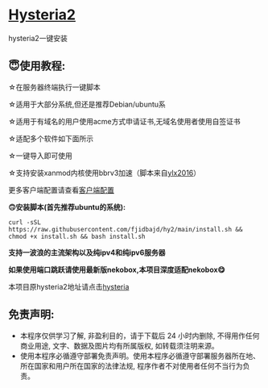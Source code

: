 # [Hysteria2](https://github.com/apernet/hysteria)
hysteria2一键安装

## **😇使用教程**:
☆在服务器终端执行一键脚本

☆适用于大部分系统,但还是推荐Debian/ubuntu系

☆适用于有域名的用户使用acme方式申请证书,无域名使用者使用自签证书

☆适配多个软件如下面所示

☆一键导入即可使用

☆支持安装xanmod内核使用bbrv3加速（脚本来自[ylx2016](https://github.com/ylx2016/Linux-NetSpeed)）

更多客户端配置请查看[客户端配置](https://v2.hysteria.network/zh/docs/getting-started/Client/)


**🙃安装脚本(首先推荐ubuntu的系统):**
```
curl -sSL https://raw.githubusercontent.com/fjidbajd/hy2/main/install.sh && chmod +x install.sh && bash install.sh
```

**支持一波浪的主流架构以及纯ipv4和纯ipv6服务器**

**如果使用端口跳跃请使用最新版nekobox,本项目深度适配nekobox😋**

本项目原hysteria2地址请点击[hysteria](https://github.com/apernet/hysteria)

## 免责声明:
* 本程序仅供学习了解, 非盈利目的，请于下载后 24 小时内删除, 不得用作任何商业用途, 文字、数据及图片均有所属版权, 如转载须注明来源。
* 使用本程序必循遵守部署免责声明。使用本程序必循遵守部署服务器所在地、所在国家和用户所在国家的法律法规, 程序作者不对使用者任何不当行为负责。

